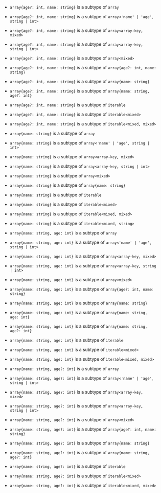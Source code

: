 - `array{age?: int, name: string}` is a subtype of `array`
- `array{age?: int, name: string}` is a subtype of `array<'name' | 'age', string | int>`
- `array{age?: int, name: string}` is a subtype of `array<array-key, mixed>`
- `array{age?: int, name: string}` is a subtype of `array<array-key, string | int>`
- `array{age?: int, name: string}` is a subtype of `array<mixed>`
- `array{age?: int, name: string}` is a subtype of `array{age?: int, name: string}`
- `array{age?: int, name: string}` is a subtype of `array{name: string}`
- `array{age?: int, name: string}` is a subtype of `array{name: string, age?: int}`
- `array{age?: int, name: string}` is a subtype of `iterable`
- `array{age?: int, name: string}` is a subtype of `iterable<mixed>`
- `array{age?: int, name: string}` is a subtype of `iterable<mixed, mixed>`

- `array{name: string}` is a subtype of `array`
- `array{name: string}` is a subtype of `array<'name' | 'age', string | int>`
- `array{name: string}` is a subtype of `array<array-key, mixed>`
- `array{name: string}` is a subtype of `array<array-key, string | int>`
- `array{name: string}` is a subtype of `array<mixed>`
- `array{name: string}` is a subtype of `array{name: string}`
- `array{name: string}` is a subtype of `iterable`
- `array{name: string}` is a subtype of `iterable<mixed>`
- `array{name: string}` is a subtype of `iterable<mixed, mixed>`
- `array{name: string}` is a subtype of `iterable<mixed, string>`

- `array{name: string, age: int}` is a subtype of `array`
- `array{name: string, age: int}` is a subtype of `array<'name' | 'age', string | int>`
- `array{name: string, age: int}` is a subtype of `array<array-key, mixed>`
- `array{name: string, age: int}` is a subtype of `array<array-key, string | int>`
- `array{name: string, age: int}` is a subtype of `array<mixed>`
- `array{name: string, age: int}` is a subtype of `array{age?: int, name: string}`
- `array{name: string, age: int}` is a subtype of `array{name: string}`
- `array{name: string, age: int}` is a subtype of `array{name: string, age: int}`
- `array{name: string, age: int}` is a subtype of `array{name: string, age?: int}`
- `array{name: string, age: int}` is a subtype of `iterable`
- `array{name: string, age: int}` is a subtype of `iterable<mixed>`
- `array{name: string, age: int}` is a subtype of `iterable<mixed, mixed>`

- `array{name: string, age?: int}` is a subtype of `array`
- `array{name: string, age?: int}` is a subtype of `array<'name' | 'age', string | int>`
- `array{name: string, age?: int}` is a subtype of `array<array-key, mixed>`
- `array{name: string, age?: int}` is a subtype of `array<array-key, string | int>`
- `array{name: string, age?: int}` is a subtype of `array<mixed>`
- `array{name: string, age?: int}` is a subtype of `array{age?: int, name: string}`
- `array{name: string, age?: int}` is a subtype of `array{name: string}`
- `array{name: string, age?: int}` is a subtype of `array{name: string, age?: int}`
- `array{name: string, age?: int}` is a subtype of `iterable`
- `array{name: string, age?: int}` is a subtype of `iterable<mixed>`
- `array{name: string, age?: int}` is a subtype of `iterable<mixed, mixed>`
